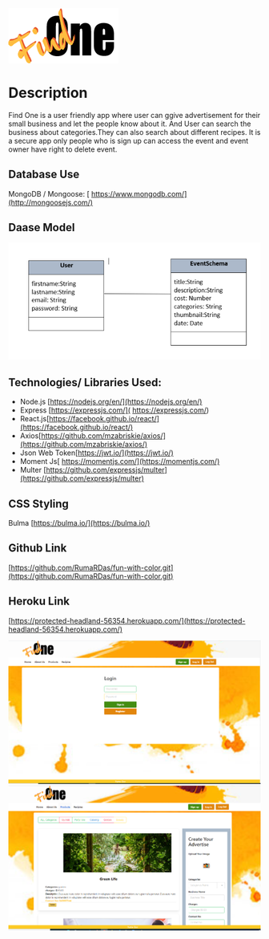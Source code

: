 ![image](./images/logo-1.png)

# Description
Find One is a user friendly app where user can ggive advertisement for their small business and let the people know about it.  And User can search the business about  categories.They can also search about different recipes.
It is a secure app only people who is sign up can access the event  and event owner have right to delete event.

## Database Use
 MongoDB / Mongoose: [ https://www.mongodb.com/](http://mongoosejs.com/)

## Daase Model
![image](./images/schema.png)

## Technologies/ Libraries Used:
   * Node.js [https://nodejs.org/en/](https://nodejs.org/en/)
   * Express [https://expressjs.com/]( https://expressjs.com/)
   * React.js[https://facebook.github.io/react/](https://facebook.github.io/react/)
   * Axios[https://github.com/mzabriskie/axios/](https://github.com/mzabriskie/axios/)
   * Json Web Token[https://jwt.io/](https://jwt.io/)
   * Moment Js[ https://momentjs.com/](https://momentjs.com/)
   * Multer [https://github.com/expressjs/multer](https://github.com/expressjs/multer)

## CSS Styling

 Bulma [https://bulma.io/](https://bulma.io/)


## Github Link
    
[https://github.com/RumaRDas/fun-with-color.git](https://github.com/RumaRDas/fun-with-color.git)

## Heroku Link
 [https://protected-headland-56354.herokuapp.com/](https://protected-headland-56354.herokuapp.com/)

![Page View](./images/pic_2.png)
![Page View](./images/pic_1.png)

     



   
   



        



